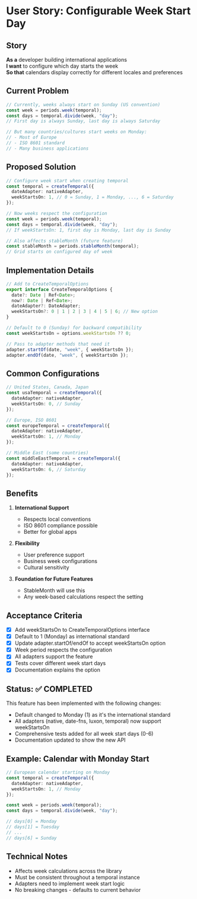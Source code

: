 # User Story: Configurable Week Start Day

## Story

**As a** developer building international applications  
**I want** to configure which day starts the week  
**So that** calendars display correctly for different locales and preferences

## Current Problem

```typescript
// Currently, weeks always start on Sunday (US convention)
const week = periods.week(temporal);
const days = temporal.divide(week, "day");
// First day is always Sunday, last day is always Saturday

// But many countries/cultures start weeks on Monday:
// - Most of Europe
// - ISO 8601 standard
// - Many business applications
```

## Proposed Solution

```typescript
// Configure week start when creating temporal
const temporal = createTemporal({
  dateAdapter: nativeAdapter,
  weekStartsOn: 1, // 0 = Sunday, 1 = Monday, ..., 6 = Saturday
});

// Now weeks respect the configuration
const week = periods.week(temporal);
const days = temporal.divide(week, "day");
// If weekStartsOn: 1, first day is Monday, last day is Sunday

// Also affects stableMonth (future feature)
const stableMonth = periods.stableMonth(temporal);
// Grid starts on configured day of week
```

## Implementation Details

```typescript
// Add to CreateTemporalOptions
export interface CreateTemporalOptions {
  date?: Date | Ref<Date>;
  now?: Date | Ref<Date>;
  dateAdapter?: DateAdapter;
  weekStartsOn?: 0 | 1 | 2 | 3 | 4 | 5 | 6; // New option
}

// Default to 0 (Sunday) for backward compatibility
const weekStartsOn = options.weekStartsOn ?? 0;

// Pass to adapter methods that need it
adapter.startOf(date, "week", { weekStartsOn });
adapter.endOf(date, "week", { weekStartsOn });
```

## Common Configurations

```typescript
// United States, Canada, Japan
const usaTemporal = createTemporal({
  dateAdapter: nativeAdapter,
  weekStartsOn: 0, // Sunday
});

// Europe, ISO 8601
const europeTemporal = createTemporal({
  dateAdapter: nativeAdapter,
  weekStartsOn: 1, // Monday
});

// Middle East (some countries)
const middleEastTemporal = createTemporal({
  dateAdapter: nativeAdapter,
  weekStartsOn: 6, // Saturday
});
```

## Benefits

1. **International Support**
   - Respects local conventions
   - ISO 8601 compliance possible
   - Better for global apps

2. **Flexibility**
   - User preference support
   - Business week configurations
   - Cultural sensitivity

3. **Foundation for Future Features**
   - StableMonth will use this
   - Any week-based calculations respect the setting

## Acceptance Criteria

- [x] Add weekStartsOn to CreateTemporalOptions interface
- [x] Default to 1 (Monday) as international standard
- [x] Update adapter.startOf/endOf to accept weekStartsOn option
- [x] Week period respects the configuration
- [x] All adapters support the feature
- [x] Tests cover different week start days
- [x] Documentation explains the option

## Status: ✅ COMPLETED

This feature has been implemented with the following changes:

- Default changed to Monday (1) as it's the international standard
- All adapters (native, date-fns, luxon, temporal) now support weekStartsOn
- Comprehensive tests added for all week start days (0-6)
- Documentation updated to show the new API

## Example: Calendar with Monday Start

```typescript
// European calendar starting on Monday
const temporal = createTemporal({
  dateAdapter: nativeAdapter,
  weekStartsOn: 1, // Monday
});

const week = periods.week(temporal);
const days = temporal.divide(week, "day");

// days[0] = Monday
// days[1] = Tuesday
// ...
// days[6] = Sunday
```

## Technical Notes

- Affects week calculations across the library
- Must be consistent throughout a temporal instance
- Adapters need to implement week start logic
- No breaking changes - defaults to current behavior
